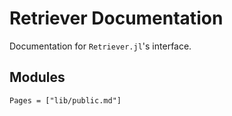 # Retriever Documentation

Documentation for `Retriever.jl`'s interface.

## Modules


```@index
Pages = ["lib/public.md"]
```

